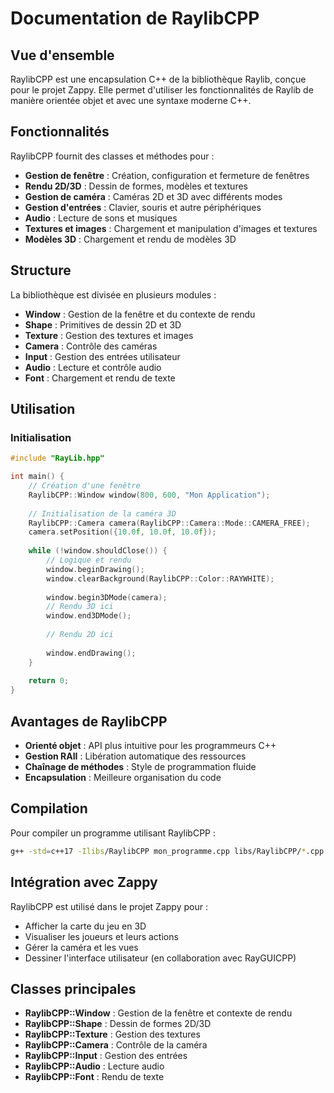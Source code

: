 # Documentation de RaylibCPP

## Vue d'ensemble

RaylibCPP est une encapsulation C++ de la bibliothèque Raylib, conçue pour le projet Zappy. Elle permet d'utiliser les fonctionnalités de Raylib de manière orientée objet et avec une syntaxe moderne C++.

## Fonctionnalités

RaylibCPP fournit des classes et méthodes pour :
- **Gestion de fenêtre** : Création, configuration et fermeture de fenêtres
- **Rendu 2D/3D** : Dessin de formes, modèles et textures
- **Gestion de caméra** : Caméras 2D et 3D avec différents modes
- **Gestion d'entrées** : Clavier, souris et autre périphériques
- **Audio** : Lecture de sons et musiques
- **Textures et images** : Chargement et manipulation d'images et textures
- **Modèles 3D** : Chargement et rendu de modèles 3D

## Structure

La bibliothèque est divisée en plusieurs modules :
- **Window** : Gestion de la fenêtre et du contexte de rendu
- **Shape** : Primitives de dessin 2D et 3D
- **Texture** : Gestion des textures et images
- **Camera** : Contrôle des caméras
- **Input** : Gestion des entrées utilisateur
- **Audio** : Lecture et contrôle audio
- **Font** : Chargement et rendu de texte

## Utilisation

### Initialisation

```cpp
#include "RayLib.hpp"

int main() {
    // Création d'une fenêtre
    RaylibCPP::Window window(800, 600, "Mon Application");
    
    // Initialisation de la caméra 3D
    RaylibCPP::Camera camera(RaylibCPP::Camera::Mode::CAMERA_FREE);
    camera.setPosition({10.0f, 10.0f, 10.0f});
    
    while (!window.shouldClose()) {
        // Logique et rendu
        window.beginDrawing();
        window.clearBackground(RaylibCPP::Color::RAYWHITE);
        
        window.begin3DMode(camera);
        // Rendu 3D ici
        window.end3DMode();
        
        // Rendu 2D ici
        
        window.endDrawing();
    }
    
    return 0;
}
```

## Avantages de RaylibCPP

- **Orienté objet** : API plus intuitive pour les programmeurs C++
- **Gestion RAII** : Libération automatique des ressources
- **Chaînage de méthodes** : Style de programmation fluide
- **Encapsulation** : Meilleure organisation du code

## Compilation

Pour compiler un programme utilisant RaylibCPP :

```bash
g++ -std=c++17 -Ilibs/RaylibCPP mon_programme.cpp libs/RaylibCPP/*.cpp -lraylib -lGL -lm -lpthread -ldl -lrt -lX11
```

## Intégration avec Zappy

RaylibCPP est utilisé dans le projet Zappy pour :
- Afficher la carte du jeu en 3D
- Visualiser les joueurs et leurs actions
- Gérer la caméra et les vues
- Dessiner l'interface utilisateur (en collaboration avec RayGUICPP)

## Classes principales

- **RaylibCPP::Window** : Gestion de la fenêtre et contexte de rendu
- **RaylibCPP::Shape** : Dessin de formes 2D/3D
- **RaylibCPP::Texture** : Gestion des textures
- **RaylibCPP::Camera** : Contrôle de la caméra
- **RaylibCPP::Input** : Gestion des entrées
- **RaylibCPP::Audio** : Lecture audio
- **RaylibCPP::Font** : Rendu de texte
